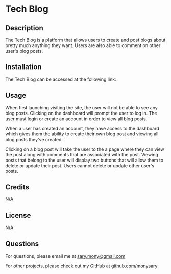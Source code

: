 # Tech Blog

## Description
The Tech Blog is a platform that allows users to create and post blogs about pretty much anything they want. Users are also able to comment on other user's blog posts.

## Installation
The Tech Blog can be accessed at the following link: 

## Usage
When first launching visiting the site, the user will not be able to see any blog posts. Clicking on the dashboard will prompt the user to log in. The user must login or create an account in order to view all blog posts.

When a user has created an account, they have access to the dashboard which gives them the ability to create their own blog post and viewing all blog posts they've created.

Clicking on a blog post will take the user to the a page where they can view the post along with comments that are associated with the post. Viewing posts that belong to the user will display two buttons that will allow them to delete or update their post. Users cannot delete or update other user's posts.

## Credits
N/A

## License
N/A

## Questions
For questions, please email me at sary.mony@gmail.com

For other projects, please check out my GitHub at [github.com/monysary](github.com/monysary)
